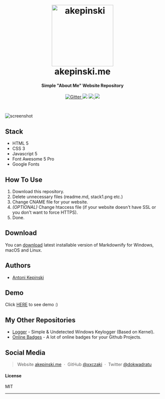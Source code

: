 <h1 align="center">
  <br>
  <a href="https://akepinski.me/"><img src="https://raw.githubusercontent.com/xxczaki/akepinski.me/master/logo.jpg" alt="akepinski" width="200"></a>
  <br>
  akepinski.me
  <br>
</h1>

<h4 align="center">Simple "About Me" Website Repository</h4>

<p align="center">
  <a href="https://codeclimate.com/github/xxczaki/akepinski.me/">
    <img src="https://codeclimate.com/github/codeclimate/codeclimate/badges/issue_count.svg"
         alt="Gitter">
  </a>
  <a href="https://gitter.im/akepinski-dev"><img src="https://badges.gitter.im/amitmerchant1990/electron-markdownify.svg"></a>
  <a href="https://opensource.org/licenses/MIT">
      <img src="https://camo.githubusercontent.com/3ccf4c50a1576b0dd30b286717451fa56b783512/68747470733a2f2f696d672e736869656c64732e696f2f62616467652f4c6963656e73652d4d49542d79656c6c6f772e737667">
  </a>
  <a href="https://www.paypal.me/akepinski">
    <img src="https://img.shields.io/badge/$-donate-ff69b4.svg?maxAge=2592000&amp;style=flat">
  </a>
</p>
<br>

![screenshot](https://raw.githubusercontent.com/xxczaki/akepinski.me/master/website.png)

## Stack

* HTML 5
* CSS 3
* Javascript 5
* Font Awesome 5 Pro 
* Google Fonts

## How To Use

1. Download this repository.
2. Delete unnecessary files (readme.md, stack1.png etc.)
3. Change CNAME file for your website.
4. *(OPTIONAL)* Change htaccess file (if your website doesn't have SSL or you don't want to force HTTPS).
5. Done.

## Download

You can [download](https://github.com/amitmerchant1990/electron-markdownify/releases/tag/v1.2.0) latest installable version of Markdownify for Windows, macOS and Linux.

## Authors

- [Antoni Kepinski](https://github.com/xxczaki)

## Demo

Click [HERE](https://akepinski.me) to see demo :)

## My Other Repositories

- [Logger](https://github.com/xxczaki/logger) - Simple & Undetected Windows Keylogger (Based on Kernel).
- [Online Badges](https://github.com/xxczaki/online-badges) - A lot of online badges for your Github Projects.

## Social Media

> Website [akepinski.me](https://akepinski.me) &nbsp;&middot;&nbsp;
> GitHub [@xxczaki](https://github.com/xxczaki) &nbsp;&middot;&nbsp;
> Twitter [@dokwadratu](https://twitter.com/dokwadratu)

#### License

MIT

---
